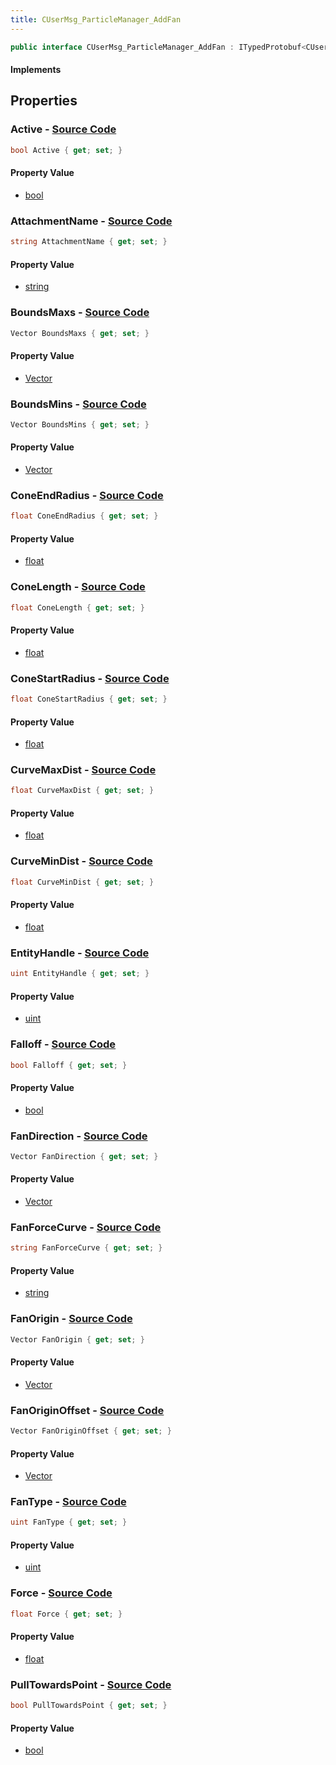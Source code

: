 ```yaml
---
title: CUserMsg_ParticleManager_AddFan
---
```


```csharp
public interface CUserMsg_ParticleManager_AddFan : ITypedProtobuf<CUserMsg_ParticleManager_AddFan>, INativeHandle
```

#### Implements

## Properties

### **Active** - [Source Code](https://github.com/swiftly-solution/swiftlys2/blob/main/managed/src/SwiftlyS2.Generated/Protobufs/Interfaces/CUserMsg_ParticleManager_AddFan.cs#L13)

```csharp
bool Active { get; set; }
```

#### Property Value

- [bool](https://learn.microsoft.com/dotnet/api/system.boolean)

### **AttachmentName** - [Source Code](https://github.com/swiftly-solution/swiftlys2/blob/main/managed/src/SwiftlyS2.Generated/Protobufs/Interfaces/CUserMsg_ParticleManager_AddFan.cs#L64)

```csharp
string AttachmentName { get; set; }
```

#### Property Value

- [string](https://learn.microsoft.com/dotnet/api/system.string)

### **BoundsMaxs** - [Source Code](https://github.com/swiftly-solution/swiftlys2/blob/main/managed/src/SwiftlyS2.Generated/Protobufs/Interfaces/CUserMsg_ParticleManager_AddFan.cs#L19)

```csharp
Vector BoundsMaxs { get; set; }
```

#### Property Value

- [Vector](/docs/api/shared/natives/vector)

### **BoundsMins** - [Source Code](https://github.com/swiftly-solution/swiftlys2/blob/main/managed/src/SwiftlyS2.Generated/Protobufs/Interfaces/CUserMsg_ParticleManager_AddFan.cs#L16)

```csharp
Vector BoundsMins { get; set; }
```

#### Property Value

- [Vector](/docs/api/shared/natives/vector)

### **ConeEndRadius** - [Source Code](https://github.com/swiftly-solution/swiftlys2/blob/main/managed/src/SwiftlyS2.Generated/Protobufs/Interfaces/CUserMsg_ParticleManager_AddFan.cs#L55)

```csharp
float ConeEndRadius { get; set; }
```

#### Property Value

- [float](https://learn.microsoft.com/dotnet/api/system.single)

### **ConeLength** - [Source Code](https://github.com/swiftly-solution/swiftlys2/blob/main/managed/src/SwiftlyS2.Generated/Protobufs/Interfaces/CUserMsg_ParticleManager_AddFan.cs#L58)

```csharp
float ConeLength { get; set; }
```

#### Property Value

- [float](https://learn.microsoft.com/dotnet/api/system.single)

### **ConeStartRadius** - [Source Code](https://github.com/swiftly-solution/swiftlys2/blob/main/managed/src/SwiftlyS2.Generated/Protobufs/Interfaces/CUserMsg_ParticleManager_AddFan.cs#L52)

```csharp
float ConeStartRadius { get; set; }
```

#### Property Value

- [float](https://learn.microsoft.com/dotnet/api/system.single)

### **CurveMaxDist** - [Source Code](https://github.com/swiftly-solution/swiftlys2/blob/main/managed/src/SwiftlyS2.Generated/Protobufs/Interfaces/CUserMsg_ParticleManager_AddFan.cs#L46)

```csharp
float CurveMaxDist { get; set; }
```

#### Property Value

- [float](https://learn.microsoft.com/dotnet/api/system.single)

### **CurveMinDist** - [Source Code](https://github.com/swiftly-solution/swiftlys2/blob/main/managed/src/SwiftlyS2.Generated/Protobufs/Interfaces/CUserMsg_ParticleManager_AddFan.cs#L43)

```csharp
float CurveMinDist { get; set; }
```

#### Property Value

- [float](https://learn.microsoft.com/dotnet/api/system.single)

### **EntityHandle** - [Source Code](https://github.com/swiftly-solution/swiftlys2/blob/main/managed/src/SwiftlyS2.Generated/Protobufs/Interfaces/CUserMsg_ParticleManager_AddFan.cs#L61)

```csharp
uint EntityHandle { get; set; }
```

#### Property Value

- [uint](https://learn.microsoft.com/dotnet/api/system.uint32)

### **Falloff** - [Source Code](https://github.com/swiftly-solution/swiftlys2/blob/main/managed/src/SwiftlyS2.Generated/Protobufs/Interfaces/CUserMsg_ParticleManager_AddFan.cs#L37)

```csharp
bool Falloff { get; set; }
```

#### Property Value

- [bool](https://learn.microsoft.com/dotnet/api/system.boolean)

### **FanDirection** - [Source Code](https://github.com/swiftly-solution/swiftlys2/blob/main/managed/src/SwiftlyS2.Generated/Protobufs/Interfaces/CUserMsg_ParticleManager_AddFan.cs#L28)

```csharp
Vector FanDirection { get; set; }
```

#### Property Value

- [Vector](/docs/api/shared/natives/vector)

### **FanForceCurve** - [Source Code](https://github.com/swiftly-solution/swiftlys2/blob/main/managed/src/SwiftlyS2.Generated/Protobufs/Interfaces/CUserMsg_ParticleManager_AddFan.cs#L34)

```csharp
string FanForceCurve { get; set; }
```

#### Property Value

- [string](https://learn.microsoft.com/dotnet/api/system.string)

### **FanOrigin** - [Source Code](https://github.com/swiftly-solution/swiftlys2/blob/main/managed/src/SwiftlyS2.Generated/Protobufs/Interfaces/CUserMsg_ParticleManager_AddFan.cs#L22)

```csharp
Vector FanOrigin { get; set; }
```

#### Property Value

- [Vector](/docs/api/shared/natives/vector)

### **FanOriginOffset** - [Source Code](https://github.com/swiftly-solution/swiftlys2/blob/main/managed/src/SwiftlyS2.Generated/Protobufs/Interfaces/CUserMsg_ParticleManager_AddFan.cs#L25)

```csharp
Vector FanOriginOffset { get; set; }
```

#### Property Value

- [Vector](/docs/api/shared/natives/vector)

### **FanType** - [Source Code](https://github.com/swiftly-solution/swiftlys2/blob/main/managed/src/SwiftlyS2.Generated/Protobufs/Interfaces/CUserMsg_ParticleManager_AddFan.cs#L49)

```csharp
uint FanType { get; set; }
```

#### Property Value

- [uint](https://learn.microsoft.com/dotnet/api/system.uint32)

### **Force** - [Source Code](https://github.com/swiftly-solution/swiftlys2/blob/main/managed/src/SwiftlyS2.Generated/Protobufs/Interfaces/CUserMsg_ParticleManager_AddFan.cs#L31)

```csharp
float Force { get; set; }
```

#### Property Value

- [float](https://learn.microsoft.com/dotnet/api/system.single)

### **PullTowardsPoint** - [Source Code](https://github.com/swiftly-solution/swiftlys2/blob/main/managed/src/SwiftlyS2.Generated/Protobufs/Interfaces/CUserMsg_ParticleManager_AddFan.cs#L40)

```csharp
bool PullTowardsPoint { get; set; }
```

#### Property Value

- [bool](https://learn.microsoft.com/dotnet/api/system.boolean)

